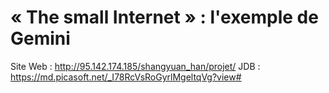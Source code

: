 # « The small Internet » : l'exemple de Gemini

Site Web : http://95.142.174.185/shangyuan_han/projet/
JDB : https://md.picasoft.net/_I78RcVsRoGyrlMgeltqVg?view#
